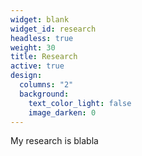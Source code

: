 ```yaml
---
widget: blank
widget_id: research
headless: true
weight: 30
title: Research
active: true
design:
  columns: "2"
  background:
    text_color_light: false
    image_darken: 0
---
```


My research is blabla
